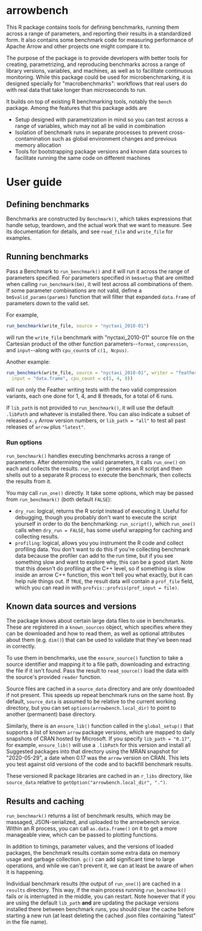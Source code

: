 # arrowbench

This R package contains tools for defining benchmarks, running them across a 
range of parameters, and reporting their results in a standardized form. It also
contains some benchmark code for measuring performance of Apache Arrow and other 
projects one might compare it to.

The purpose of the package is to provide developers with better tools for 
creating, parametrizing, and reproducing benchmarks across a range of library 
versions, variables, and machines, as well as to facilitate continuous monitoring. 
While this package could be used for microbenchmarking, it is designed specially
for "macrobenchmarks": workflows that real users do with real data that take 
longer than microseconds to run. 

It builds on top of existing R benchmarking tools, notably the `bench` package.
Among the features that this package adds are

* Setup designed with parametrization in mind so you can test across a range of
  variables, which may not all be valid in combination
* Isolation of benchmark runs in separate processes to prevent cross-contamination
  such as global environment changes and previous memory allocation
* Tools for bootstrapping package versions and known data sources to facilitate
  running the same code on different machines

# User guide

## Defining benchmarks

Benchmarks are constructed by `Benchmark()`, which takes expressions that handle 
setup, teardown, and the actual work that we want to measure. See its 
documentation for details, and see `read_file` and `write_file` for examples.

## Running benchmarks

Pass a Benchmark to `run_benchmark()` and it will run it across the range of 
parameters specified. For parameters specified in `bm$setup` that are omitted
when calling `run_benchmark(bm)`, it will test across all combinations of them. 
If some parameter combinations are not valid, define a 
`bm$valid_params(params)` function that will filter that expanded `data.frame` 
of parameters down to the valid set.

For example,

```r
run_benchmark(write_file, source = "nyctaxi_2010-01")
```

will run the `write_file` benchmark with "nyctaxi_2010-01" source file on the 
Cartesian product of the other function parameters--`format`, `compression`, and
`input`--along with `cpu_count`s of `c(1, Ncpus)`. 

Another example:

```r
run_benchmark(write_file, source = "nyctaxi_2010-01", writer = "feather", 
  input = "data.frame", cpu_count = c(1, 4, 8))
```

will run only the Feather writing tests with the two valid compression variants,
each one done for 1, 4, and 8 threads, for a total of 6 runs.

If `lib_path` is not provided to `run_benchmark()`, it will use the default
`.libPath` and whatever is installed there. You can also indicate a subset of
released `x.y` Arrow version numbers, or `lib_path = "all"` to test all past
releases of `arrow` plus `"latest"`.

### Run options

`run_benchmark()` handles executing benchmarks across a range of parameters.
After determining the valid parameters, it calls `run_one()` on each and 
collects the results. `run_one()` generates an R script and then shells out
to a separate R process to execute the benchmark, then collects the results
from it.

You may call `run_one()` directly. It take some options, which may be passed
from `run_benchmark()` (both default `FALSE`):

* `dry_run`: logical, returns the R script instead of executing it. Useful for
  debugging, though you probably don't want to execute the script yourself in
  order to do the benchmarking: `run_script()`, which `run_one()` calls when
  `dry_run = FALSE`, has some useful wrapping for caching and collecting results.
* `profiling`: logical, allows you you instrument the R code and collect 
  profiling data. You don't want to do this if you're collecting benchmark data
  because the profiler can add to the run time, but if you see something slow
  and want to explore why, this can be a good start. Note that this doesn't do 
  profiling at the C++ level, so if something is slow inside an arrow C++ 
  function, this won't tell you what exactly, but it can help rule things out.
  If `TRUE`, the result data will contain a `prof_file` field, which you can 
  read in with `profvis::profvis(prof_input = file)`. 

## Known data sources and versions

The package knows about certain large data files to use in benchmarks. These
are registered in a `known_sources` object, which specifies where they can
be downloaded and how to read them, as well as optional attributes about them
(e.g. `dim()`) that can be used to validate that they've been read in correctly.

To use them in benchmarks, use the `ensure_source()` function to take a source
identifier and mapping it to a file path, downloading and extracting the file
if it isn't found. Pass the result to `read_source()` load the data with the
source's provided `reader` function. 

Source files are cached in a `source_data` directory and are only downloaded if
not present. This speeds up repeat benchmark runs on the same host. By default,
`source_data` is assumed to be relative to the current working directory, but
you can set `options(arrowbench.local_dir)` to point to another (permanent)
base directory.

Similarly, there is an `ensure_lib()` function called in the `global_setup()`
that supports a list of known `arrow` package versions, which are mapped to
daily snapshots of CRAN hosted by Microsoft. If you specify `lib_path = "0.17"`, 
for example, `ensure_lib()` will use a `.libPath` for this version and install
all Suggested packages into that directory using the MRAN snapshot for
"2020-05-29", a date when 0.17 was the `arrow` version on CRAN. This lets you
test against old versions of the code and to backfill benchmark results.

These versioned R package libraries are cached in an `r_libs` directory, 
like `source_data` relative to `getOption("arrowbench.local_dir", ".")`.

## Results and caching

`run_benchmark()` returns a list of benchmark results, which may be massaged,
JSON-serialized, and uploaded to the arrowbench service. Within an R process,
you can call `as.data.frame()` on it to get a more manageable view, which
can be passed to plotting functions.

In addition to timings, parameter values, and the versions of loaded packages,
the benchmark results contain some extra data on memory usage and garbage
collection. `gc()` can add significant time to large operations, and while we
can't prevent it, we can at least be aware of when it is happening.

Individual benchmark results (the output of `run_one()`) are cached in a
`results` directory. This way, if the main process running `run_benchmark()`
fails or is interrupted in the middle, you can restart. Note however that
if you are using the default `lib_path` **and** are updating the package
versions installed there between benchmark runs, you should clear the cache
before starting a new run (at least deleting the cached .json files containing
"latest" in the file name).
